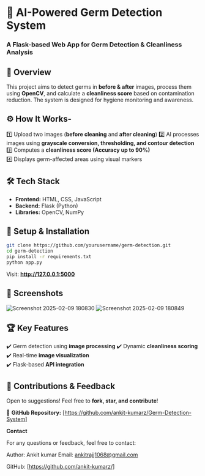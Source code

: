 # **🦠 AI-Powered Germ Detection System**
### **A Flask-based Web App for Germ Detection & Cleanliness Analysis**  

## 📖 **Overview**  
This project aims to detect germs in **before & after** images, process them using **OpenCV**, and calculate a **cleanliness score** based on contamination reduction. The system is designed for hygiene monitoring and awareness. 

## ⚙️ **How It Works**-
1️⃣ Upload two images (**before cleaning** and **after cleaning**) 
2️⃣ AI processes images using **grayscale conversion, thresholding, and contour detection**   
3️⃣ Computes a **cleanliness score (Accuracy up to 90%)**  
4️⃣ Displays germ-affected areas using visual markers 

## 🛠️ **Tech Stack**  
- **Frontend:** HTML, CSS, JavaScript 
- **Backend:** Flask (Python)  
- **Libraries:** OpenCV, NumPy  

## 🚀 **Setup & Installation** 
```bash
git clone https://github.com/yourusername/germ-detection.git
cd germ-detection
pip install -r requirements.txt
python app.py
```
Visit: **http://127.0.0.1:5000**  

## 📸 **Screenshots**  

![Screenshot 2025-02-09 180830](https://github.com/user-attachments/assets/3f5413dd-dd9a-434d-a658-a3cdda14a873)
![Screenshot 2025-02-09 180849](https://github.com/user-attachments/assets/1cc2a723-0db9-42e0-a945-0d4d6f5b2585)

## 🏆 **Key Features**  
✔️ Germ detection using **image processing**
✔️ Dynamic **cleanliness scoring**  
✔️ Real-time **image visualization**   
✔️ Flask-based **API integration** 

## 🤝 **Contributions & Feedback**   
Open to suggestions! Feel free to **fork, star, and contribute**! 

🔗 **GitHub Repository:** [https://github.com/ankit-kumarz/Germ-Detection-System]

**Contact** 

For any questions or feedback, feel free to contact:
 
Author: Ankit kumar
Email: ankitrajj1068@gmail.com

GitHub: [https://github.com/ankit-kumarz/]


